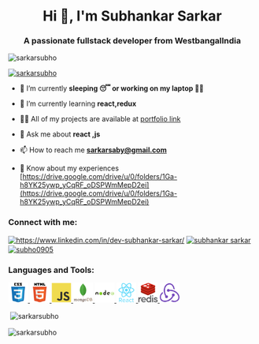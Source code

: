 <h1 align="center">Hi 👋, I'm Subhankar Sarkar</h1>
<h3 align="center">A passionate fullstack developer from WestbangalIndia</h3>

<p align="left"> <img src="https://avatars.githubusercontent.com/u/93681750?v=4" alt="sarkarsubho" /> </p>

<p align="left"> <a href="https://github.com/ryo-ma/github-profile-trophy"><img src="https://github-profile-trophy.vercel.app/?username=sarkarsubho" alt="sarkarsubho" /></a> </p>

- 🔭 I’m currently **sleeping 😴 or working on my laptop 👨‍💻**

- 🌱 I’m currently learning **react,redux**

<!-- - 👯 I’m looking to collaborate on **ss** -->

<!-- - 🤝 I’m looking for help with **fff** -->

- 👨‍💻 All of my projects are available at [portfolio link](ffff)

<!-- - 📝 I regularly write articles on [f](f) -->

- 💬 Ask me about **react ,js**

- 📫 How to reach me **sarkarsaby@gmail.com**

- 📄 Know about my experiences [https://drive.google.com/drive/u/0/folders/1Ga-h8YK25ywp_yCqRF_oDSPWmMepD2ei](https://drive.google.com/drive/u/0/folders/1Ga-h8YK25ywp_yCqRF_oDSPWmMepD2ei)

<h3 align="left">Connect with me:</h3>
<p align="left">
<a href="https://linkedin.com/in/https://www.linkedin.com/in/dev-subhankar-sarkar/" target="blank"><img align="center" src="https://raw.githubusercontent.com/rahuldkjain/github-profile-readme-generator/master/src/images/icons/Social/linked-in-alt.svg" alt="https://www.linkedin.com/in/dev-subhankar-sarkar/" height="30" width="40" /></a>
<a href="https://fb.com/subhankar sarkar" target="blank"><img align="center" src="https://raw.githubusercontent.com/rahuldkjain/github-profile-readme-generator/master/src/images/icons/Social/facebook.svg" alt="subhankar sarkar" height="30" width="40" /></a>
<a href="https://instagram.com/subho0905" target="blank"><img align="center" src="https://raw.githubusercontent.com/rahuldkjain/github-profile-readme-generator/master/src/images/icons/Social/instagram.svg" alt="subho0905" height="30" width="40" /></a>
</p>

<h3 align="left">Languages and Tools:</h3>
<p align="left"> <a href="https://www.w3schools.com/css/" target="_blank" rel="noreferrer"> <img src="https://raw.githubusercontent.com/devicons/devicon/master/icons/css3/css3-original-wordmark.svg" alt="css3" width="40" height="40"/> </a> <a href="https://www.w3.org/html/" target="_blank" rel="noreferrer"> <img src="https://raw.githubusercontent.com/devicons/devicon/master/icons/html5/html5-original-wordmark.svg" alt="html5" width="40" height="40"/> </a> <a href="https://developer.mozilla.org/en-US/docs/Web/JavaScript" target="_blank" rel="noreferrer"> <img src="https://raw.githubusercontent.com/devicons/devicon/master/icons/javascript/javascript-original.svg" alt="javascript" width="40" height="40"/> </a> <a href="https://www.mongodb.com/" target="_blank" rel="noreferrer"> <img src="https://raw.githubusercontent.com/devicons/devicon/master/icons/mongodb/mongodb-original-wordmark.svg" alt="mongodb" width="40" height="40"/> </a> <a href="https://nodejs.org" target="_blank" rel="noreferrer"> <img src="https://raw.githubusercontent.com/devicons/devicon/master/icons/nodejs/nodejs-original-wordmark.svg" alt="nodejs" width="40" height="40"/> </a> <a href="https://reactjs.org/" target="_blank" rel="noreferrer"> <img src="https://raw.githubusercontent.com/devicons/devicon/master/icons/react/react-original-wordmark.svg" alt="react" width="40" height="40"/> </a> <a href="https://redis.io" target="_blank" rel="noreferrer"> <img src="https://raw.githubusercontent.com/devicons/devicon/master/icons/redis/redis-original-wordmark.svg" alt="redis" width="40" height="40"/> </a> <a href="https://redux.js.org" target="_blank" rel="noreferrer"> <img src="https://raw.githubusercontent.com/devicons/devicon/master/icons/redux/redux-original.svg" alt="redux" width="40" height="40"/> </a> </p>

<p>&nbsp;<img align="center" src="https://github-readme-stats.vercel.app/api?username=sarkarsubho&show_icons=true&locale=en" alt="sarkarsubho" /></p>

<p><img align="center" src="https://github-readme-streak-stats.herokuapp.com/?user=sarkarsubho&" alt="sarkarsubho" /></p>
